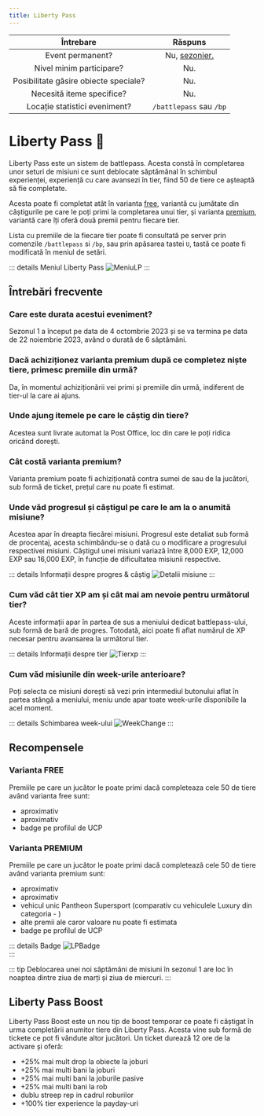 ```yaml
---
title: Liberty Pass
---
```


| Întrebare | Răspuns |
| :-----------: | :-----------: |
| Event permanent? | Nu, [sezonier.](./index.md#evenimentele-se-impart-in-3-categorii) |
| Nivel minim participare? | Nu. |
| Posibilitate găsire obiecte speciale? | Nu. |
| Necesită iteme specifice? | Nu. |
| Locație statistici eveniment? | `/battlepass` sau `/bp` |

# Liberty Pass 🎫

Liberty Pass este un sistem de battlepass. Acesta constă în completarea unor seturi de misiuni ce sunt deblocate săptămânal în schimbul experienței, experiență cu care avansezi în tier, fiind 50 de tiere ce așteaptă să fie completate. 

Acesta poate fi completat atât în varianta [free](#varianta-free), variantă cu jumătate din câștigurile pe care le poți primi la completarea unui tier, și varianta [premium](#varianta-premium), variantă care îți oferă două premii pentru fiecare tier. 

Lista cu premiile de la fiecare tier poate fi consultată pe server prin comenzile `/battlepass` si `/bp`, sau prin apăsarea tastei `U`, tastă ce poate fi modificată în meniul de setări.

::: details Meniul Liberty Pass
<Image src="https://i.imgur.com/0fCLYv3.png" alt="MeniuLP" />
:::

## Întrebări frecvente

### Care este durata acestui eveniment?
Sezonul 1 a început pe data de 4 octombrie 2023 și se va termina pe data de 22 noiembrie 2023, având o durată de 6 săptămâni.

### Dacă achiziționez varianta premium după ce completez niște tiere, primesc premiile din urmă?
Da, în momentul achiziționării vei primi și premiile din urmă, indiferent de tier-ul la care ai ajuns.

### Unde ajung itemele pe care le câștig din tiere?
Acestea sunt livrate automat la Post Office, loc din care le poți ridica oricând dorești.

### Cât costă varianta premium?
Varianta premium poate fi achiziționată contra sumei de <Gold :amount='10000'/> sau de la jucători, sub formă de ticket, prețul care nu poate fi estimat.

### Unde văd progresul și câștigul pe care le am la o anumită misiune? 

Acestea apar în dreapta fiecărei misiuni. Progresul este detaliat sub formă de procentaj, acesta schimbându-se o dată cu o modificare a progresului respectivei misiuni. Câștigul unei misiuni variază între 8,000 EXP, 12,000 EXP sau 16,000 EXP, în funcție de dificultatea misiunii respective.

::: details Informații despre progres & câștig
<Image src="https://i.imgur.com/xsccp7t.png" alt="Detalii misiune" /> 
:::

### Cum văd cât tier XP am și cât mai am nevoie pentru următorul tier?
Aceste informații apar în partea de sus a meniului dedicat battlepass-ului, sub formă de bară de progres. Totodată, aici poate fi aflat numărul de XP necesar pentru avansarea la următorul tier.

::: details Informații despre tier
<Image src="https://i.imgur.com/80xzB2E.png" alt="Tierxp"/>
:::

### Cum văd misiunile din week-urile anterioare?
Poți selecta ce misiuni dorești să vezi prin intermediul butonului aflat în partea stângă a meniului, meniu unde apar toate week-urile disponibile la acel moment.

::: details Schimbarea week-ului
<Image src="https://i.imgur.com/7ei6ijM.gif" alt="WeekChange"/>
:::

## Recompensele

### Varianta FREE
Premiile pe care un jucător le poate primi dacă completeaza cele 50 de tiere având varianta free sunt:
 - aproximativ <Gold :amount='7_000'/>
 - aproximativ <Dinero :amount="100_000" />
 - badge pe profilul de  UCP 

### Varianta PREMIUM
Premiile pe care un jucător le poate primi dacă completează cele 50 de tiere având varianta premium sunt:
 - aproximativ <Gold :amount='35_000'/>
 - aproximativ <Dinero :amount="400_000" />
 - vehicul unic Pantheon Supersport (comparativ cu vehiculele Luxury din categoria <Dinero :amount="600_000" /> - <Dinero :amount="800_000" />)
 - alte premii ale caror valoare nu poate fi estimata
 - badge pe profilul de UCP  

 ::: details Badge
<Image src="https://i.imgur.com/TGFt4Yd.png" alt="LPBadge" />  
:::

::: tip
Deblocarea unei noi săptămâni de misiuni în sezonul 1 are loc în noaptea dintre ziua de marți și ziua de miercuri.
:::

## Liberty Pass Boost

Liberty Pass Boost este un nou tip de boost temporar ce poate fi câștigat în urma completării anumitor tiere din Liberty Pass. Acesta vine sub formă de tickete ce pot fi vândute altor jucători. Un ticket durează 12 ore de la activare și oferă:

 - +25% mai mult drop la obiecte la joburi
 - +25% mai multi bani la joburi
 - +25% mai multi bani la joburile pasive
 - +25% mai multi bani la rob
 - dublu streep rep in cadrul roburilor
 - +100% tier experience la payday-uri
